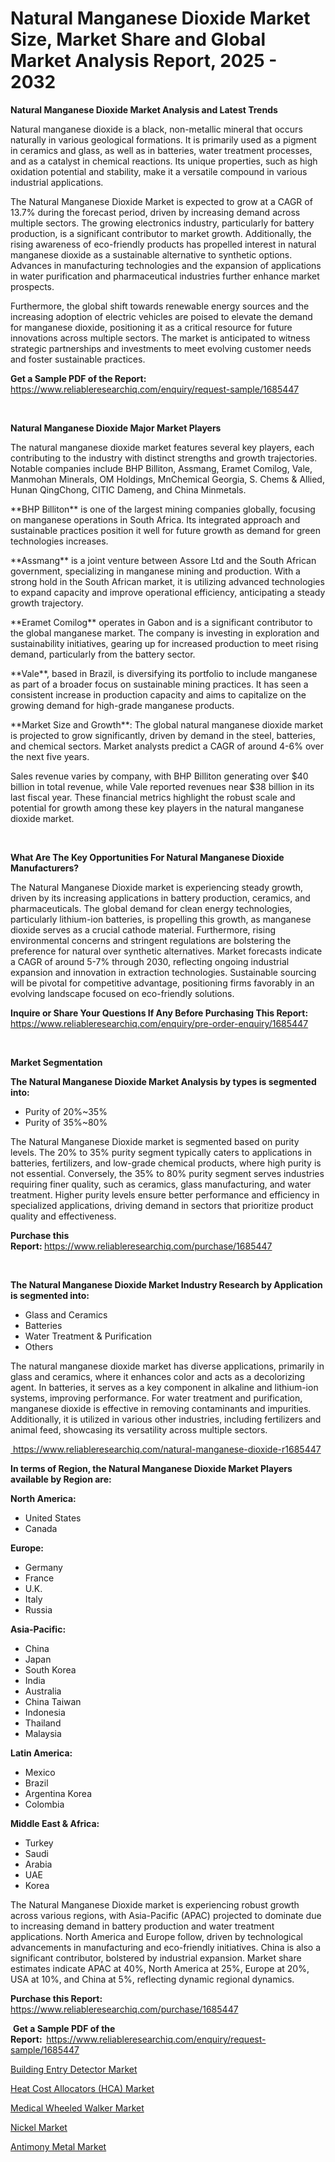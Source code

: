 <p><h1>Natural Manganese Dioxide Market Size, Market Share and Global Market Analysis Report, 2025 - 2032</h1></p><p><strong>Natural Manganese Dioxide Market Analysis and Latest Trends</strong></p>
<p><p>Natural manganese dioxide is a black, non-metallic mineral that occurs naturally in various geological formations. It is primarily used as a pigment in ceramics and glass, as well as in batteries, water treatment processes, and as a catalyst in chemical reactions. Its unique properties, such as high oxidation potential and stability, make it a versatile compound in various industrial applications.</p><p>The Natural Manganese Dioxide Market is expected to grow at a CAGR of 13.7% during the forecast period, driven by increasing demand across multiple sectors. The growing electronics industry, particularly for battery production, is a significant contributor to market growth. Additionally, the rising awareness of eco-friendly products has propelled interest in natural manganese dioxide as a sustainable alternative to synthetic options. Advances in manufacturing technologies and the expansion of applications in water purification and pharmaceutical industries further enhance market prospects. </p><p>Furthermore, the global shift towards renewable energy sources and the increasing adoption of electric vehicles are poised to elevate the demand for manganese dioxide, positioning it as a critical resource for future innovations across multiple sectors. The market is anticipated to witness strategic partnerships and investments to meet evolving customer needs and foster sustainable practices.</p></p>
<p><strong>Get a Sample PDF of the Report:&nbsp;</strong> <a href="https://www.reliableresearchiq.com/enquiry/request-sample/1685447?utm_campaign=1159&utm_medium=2&utm_source=Github&utm_content=ia&utm_term=01042025&utm_id=natural-manganese-dioxide">https://www.reliableresearchiq.com/enquiry/request-sample/1685447</a></p>
<p>&nbsp;</p>
<p><strong>Natural Manganese Dioxide Major Market Players</strong></p>
<p><p>The natural manganese dioxide market features several key players, each contributing to the industry with distinct strengths and growth trajectories. Notable companies include BHP Billiton, Assmang, Eramet Comilog, Vale, Manmohan Minerals, OM Holdings, MnChemical Georgia, S. Chems & Allied, Hunan QingChong, CITIC Dameng, and China Minmetals.</p><p>**BHP Billiton** is one of the largest mining companies globally, focusing on manganese operations in South Africa. Its integrated approach and sustainable practices position it well for future growth as demand for green technologies increases.</p><p>**Assmang** is a joint venture between Assore Ltd and the South African government, specializing in manganese mining and production. With a strong hold in the South African market, it is utilizing advanced technologies to expand capacity and improve operational efficiency, anticipating a steady growth trajectory.</p><p>**Eramet Comilog** operates in Gabon and is a significant contributor to the global manganese market. The company is investing in exploration and sustainability initiatives, gearing up for increased production to meet rising demand, particularly from the battery sector.</p><p>**Vale**, based in Brazil, is diversifying its portfolio to include manganese as part of a broader focus on sustainable mining practices. It has seen a consistent increase in production capacity and aims to capitalize on the growing demand for high-grade manganese products.</p><p>**Market Size and Growth**: The global natural manganese dioxide market is projected to grow significantly, driven by demand in the steel, batteries, and chemical sectors. Market analysts predict a CAGR of around 4-6% over the next five years. </p><p>Sales revenue varies by company, with BHP Billiton generating over $40 billion in total revenue, while Vale reported revenues near $38 billion in its last fiscal year. These financial metrics highlight the robust scale and potential for growth among these key players in the natural manganese dioxide market.</p></p>
<p>&nbsp;</p>
<p><strong>What Are The Key Opportunities For Natural Manganese Dioxide Manufacturers?</strong></p>
<p><p>The Natural Manganese Dioxide market is experiencing steady growth, driven by its increasing applications in battery production, ceramics, and pharmaceuticals. The global demand for clean energy technologies, particularly lithium-ion batteries, is propelling this growth, as manganese dioxide serves as a crucial cathode material. Furthermore, rising environmental concerns and stringent regulations are bolstering the preference for natural over synthetic alternatives. Market forecasts indicate a CAGR of around 5-7% through 2030, reflecting ongoing industrial expansion and innovation in extraction technologies. Sustainable sourcing will be pivotal for competitive advantage, positioning firms favorably in an evolving landscape focused on eco-friendly solutions.</p></p>
<p><strong>Inquire or Share Your Questions If Any Before Purchasing This Report:</strong> <a href="https://www.reliableresearchiq.com/enquiry/pre-order-enquiry/1685447?utm_campaign=1159&utm_medium=2&utm_source=Github&utm_content=ia&utm_term=01042025&utm_id=natural-manganese-dioxide">https://www.reliableresearchiq.com/enquiry/pre-order-enquiry/1685447</a></p>
<p>&nbsp;</p>
<p><strong>Market Segmentation</strong></p>
<p><strong>The Natural Manganese Dioxide Market Analysis by types is segmented into:</strong></p>
<p><ul><li>Purity of 20%~35%</li><li>Purity of 35%~80%</li></ul></p>
<p><p>The Natural Manganese Dioxide market is segmented based on purity levels. The 20% to 35% purity segment typically caters to applications in batteries, fertilizers, and low-grade chemical products, where high purity is not essential. Conversely, the 35% to 80% purity segment serves industries requiring finer quality, such as ceramics, glass manufacturing, and water treatment. Higher purity levels ensure better performance and efficiency in specialized applications, driving demand in sectors that prioritize product quality and effectiveness.</p></p>
<p><strong>Purchase this Report:&nbsp;</strong><a href="https://www.reliableresearchiq.com/purchase/1685447?utm_campaign=1159&utm_medium=2&utm_source=Github&utm_content=ia&utm_term=01042025&utm_id=natural-manganese-dioxide">https://www.reliableresearchiq.com/purchase/1685447</a></p>
<p>&nbsp;</p>
<p><strong>The Natural Manganese Dioxide Market Industry Research by Application is segmented into:</strong></p>
<p><ul><li>Glass and Ceramics</li><li>Batteries</li><li>Water Treatment & Purification</li><li>Others</li></ul></p>
<p><p>The natural manganese dioxide market has diverse applications, primarily in glass and ceramics, where it enhances color and acts as a decolorizing agent. In batteries, it serves as a key component in alkaline and lithium-ion systems, improving performance. For water treatment and purification, manganese dioxide is effective in removing contaminants and impurities. Additionally, it is utilized in various other industries, including fertilizers and animal feed, showcasing its versatility across multiple sectors.</p></p>
<p><a href="https://www.reliableresearchiq.com/natural-manganese-dioxide-r1685447?utm_campaign=1159&utm_medium=2&utm_source=Github&utm_content=ia&utm_term=01042025&utm_id=natural-manganese-dioxide">&nbsp;https://www.reliableresearchiq.com/natural-manganese-dioxide-r1685447</a></p>
<p><strong>In terms of Region, the Natural Manganese Dioxide Market Players available by Region are:</strong></p>
<p>
    <p> <strong> North America: </strong>
        <ul>
            <li>United States</li>
            <li>Canada</li>
        </ul>
        </p> 
    <p> <strong> Europe: </strong>
        <ul>
            <li>Germany</li>
            <li>France</li>
            <li>U.K.</li>
            <li>Italy</li>
            <li>Russia</li>
        </ul>
        </p> 
    <p> <strong> Asia-Pacific: </strong>
        <ul>
            <li>China</li>
            <li>Japan</li>
            <li>South Korea</li>
            <li>India</li>
            <li>Australia</li>
            <li>China Taiwan</li>
            <li>Indonesia</li>
            <li>Thailand</li>
            <li>Malaysia</li>
        </ul>
        </p> 
    <p> <strong> Latin America: </strong>
        <ul>
            <li>Mexico</li>
            <li>Brazil</li>
            <li>Argentina Korea</li>
            <li>Colombia</li>
        </ul>
        </p> 
    <p> <strong> Middle East & Africa: </strong>
        <ul>
            <li>Turkey</li>
            <li>Saudi</li>
            <li>Arabia</li>
            <li>UAE</li>
            <li>Korea</li>
        </ul>
    </p>
    </p>
<p><p>The Natural Manganese Dioxide market is experiencing robust growth across various regions, with Asia-Pacific (APAC) projected to dominate due to increasing demand in battery production and water treatment applications. North America and Europe follow, driven by technological advancements in manufacturing and eco-friendly initiatives. China is also a significant contributor, bolstered by industrial expansion. Market share estimates indicate APAC at 40%, North America at 25%, Europe at 20%, USA at 10%, and China at 5%, reflecting dynamic regional dynamics.</p></p>
<p><strong>Purchase this Report: </strong><a href="https://www.reliableresearchiq.com/purchase/1685447?utm_campaign=1159&utm_medium=2&utm_source=Github&utm_content=ia&utm_term=01042025&utm_id=natural-manganese-dioxide">https://www.reliableresearchiq.com/purchase/1685447</a></p>
<p>&nbsp;<strong>Get a Sample PDF of the Report:&nbsp;&nbsp;</strong><a href="https://www.reliableresearchiq.com/enquiry/request-sample/1685447?utm_campaign=1159&utm_medium=2&utm_source=Github&utm_content=ia&utm_term=01042025&utm_id=natural-manganese-dioxide">https://www.reliableresearchiq.com/enquiry/request-sample/1685447</a></p>
<p><strong></strong></p>
<p><p><a href="https://www.linkedin.com/pulse/experts-forecast-significant-growth-building-entry-detector-0rxxe?utm_campaign=1159&utm_medium=2&utm_source=Github&utm_content=ia&utm_term=01042025&utm_id=natural-manganese-dioxide">Building Entry Detector Market</a></p><p><a href="https://www.linkedin.com/pulse/factors-driving-growth-heat-cost-allocators-hca-market-projected-dp5uf?utm_campaign=1159&utm_medium=2&utm_source=Github&utm_content=ia&utm_term=01042025&utm_id=natural-manganese-dioxide">Heat Cost Allocators (HCA) Market</a></p><p><a href="https://www.linkedin.com/pulse/medical-wheeled-walker-market-growth-projections-2025--bflee?utm_campaign=1159&utm_medium=2&utm_source=Github&utm_content=ia&utm_term=01042025&utm_id=natural-manganese-dioxide">Medical Wheeled Walker Market</a></p><p><a href="https://github.com/abbasgwiltke/Market-Research-Report-List-1/blob/main/nickel-market.md?utm_campaign=1159&utm_medium=2&utm_source=Github&utm_content=ia&utm_term=01042025&utm_id=natural-manganese-dioxide">Nickel Market</a></p><p><a href="https://github.com/artussavasrv/Market-Research-Report-List-1/blob/main/antimony-metal-market.md?utm_campaign=1159&utm_medium=2&utm_source=Github&utm_content=ia&utm_term=01042025&utm_id=natural-manganese-dioxide">Antimony Metal Market</a></p></p>